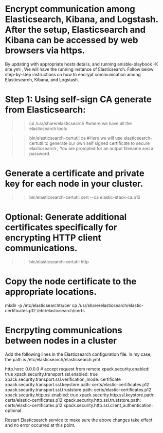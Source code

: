 # Encrypt communication among Elasticsearch, Kibana, and Logstash. After the setup, Elasticsearch and Kibana can be accessed by web browsers via https.
By updating with appropriate hosts details, and running anisble-playbook -K site.yml , We will have the running instance of Elasticsearch.
Follow below step-by-step instructions on how to encrypt communication among Elasticsearch, Kibana, and Logstash.
# Step 1: Using self-sign CA generate from Elasticsearch:
>> cd /usr/share/elasticsearch  #where we have all the elasticsearch tools

>> bin/elasticsearch-certutil ca  #Here we will use elasticsearch-certutil to generate our own self signed certificate to secure elasticsearch , You are prompted for an output filename and a password.

# Generate a certificate and private key for each node in your cluster.
>> bin/elasticsearch-certutil cert --ca elastic-stack-ca.p12

# Optional: Generate additional certificates specifically for encrypting HTTP client communications.
>> bin/elasticsearch-certutil http

# Copy the node certificate to the appropriate locations.
mkdir -p /etc/elasticsearchts/cer
cp /usr/share/elasticsearch/elastic-certificates.p12 /etc/elasticsearch/certs

# Encrpyting communications between nodes in a cluster

Add the following lines in the Elasticsearch configuration file. In my case, the path is /etc/elasticsearch/elasticsearch.yml 

http.host: 0.0.0.0 # accept request from remote
xpack.security.enabled: true
xpack.security.transport.ssl.enabled: true
xpack.security.transport.ssl.verification_mode: certificate
xpack.security.transport.ssl.keystore.path: certs/elastic-certificates.p12
xpack.security.transport.ssl.truststore.path: certs/elastic-certificates.p12
xpack.security.http.ssl.enabled: true
xpack.security.http.ssl.keystore.path: certs/elastic-certificates.p12
xpack.security.http.ssl.truststore.path: certs/elastic-certificates.p12
xpack.security.http.ssl.client_authentication: optional

Restart Elasticsearch service to make sure the above changes take effect and no error occurred at this point.




